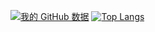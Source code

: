 [![我的 GitHub 数据](https://github-readme-stats.vercel.app/api?username=kwshh)]()
[![Top Langs](https://github-readme-stats.vercel.app/api/top-langs/?username=kwshh)]()

<!--
### Hi there 👋
**kwshh/kwshh** is a ✨ _special_ ✨ repository because its `README.md` (this file) appears on your GitHub profile.

Here are some ideas to get you started:

- 🔭 I’m currently working on ...
- 🌱 I’m currently learning ...
- 👯 I’m looking to collaborate on ...
- 🤔 I’m looking for help with ...
- 💬 Ask me about ...
- 📫 How to reach me: ...
- 😄 Pronouns: ...
- ⚡ Fun fact: ...
-->
